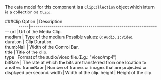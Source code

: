 ﻿The data model for this component is a `ClipCollection` object which inturn is a collection os `Clips`.

###Clip
 Option		|  Description																											
------------|-------------------------------------------------------------------
url		    | Url of the Media Clip.														
medium		| Type of the medium  Possible values: `0:Audio`, `1:Video`.						
duration	| Clip Duration.															
thumbNail	| Width of the Control Bar.			
title		| Title of the clip.						
type		| Format of the audio/video file.(E.g.: "video/mp4")						
bitRate		| The rate at which the bits are transferred from one location to another.
frameRate   | Number of frames or images that are projected or displayed per second.
width	    | Width of the clip.
height		| Height of the clip.
